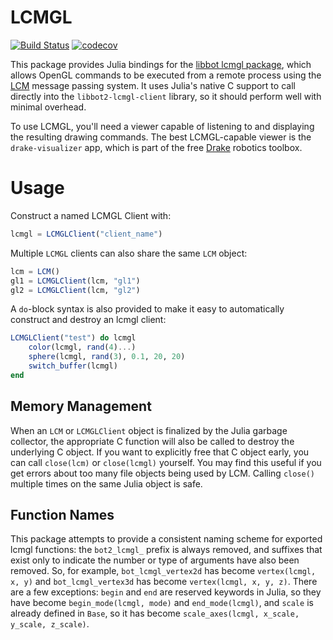 # LCMGL

[![Build Status](https://travis-ci.org/rdeits/LCMGL.jl.svg?branch=master)](https://travis-ci.org/rdeits/LCMGL.jl)
[![codecov](https://codecov.io/gh/rdeits/LCMGL.jl/branch/master/graph/badge.svg)](https://codecov.io/gh/rdeits/LCMGL.jl)

This package provides Julia bindings for the [libbot lcmgl package](https://github.com/RobotLocomotion/libbot/tree/master/bot2-lcmgl), which allows OpenGL commands to be executed from a remote process using the [LCM](https://lcm-proj.github.io/) message passing system. It uses Julia's native C support to call directly into the `libbot2-lcmgl-client` library, so it should perform well with minimal overhead.

To use LCMGL, you'll need a viewer capable of listening to and displaying the resulting drawing commands. The best LCMGL-capable viewer is the `drake-visualizer` app, which is part of the free [Drake](drake.mit.edu) robotics toolbox. 

# Usage

Construct a named LCMGL Client with:

```julia
lcmgl = LCMGLClient("client_name")
```

Multiple `LCMGL` clients can also share the same `LCM` object:

```julia
lcm = LCM()
gl1 = LCMGLClient(lcm, "gl1")
gl2 = LCMGLClient(lcm, "gl2")
```

A `do`-block syntax is also provided to make it easy to automatically construct and destroy an lcmgl client:

```julia
LCMGLClient("test") do lcmgl
    color(lcmgl, rand(4)...)
    sphere(lcmgl, rand(3), 0.1, 20, 20)
    switch_buffer(lcmgl)
end
```

## Memory Management

When an `LCM` or `LCMGLClient` object is finalized by the Julia garbage collector, the appropriate C function will also be called to destroy the underlying C object. If you want to explicitly free that C object early, you can call `close(lcm)` or `close(lcmgl)` yourself. You may find this useful if you get errors about too many file objects being used by LCM. Calling `close()` multiple times on the same Julia object is safe.

## Function Names

This package attempts to provide a consistent naming scheme for exported lcmgl functions: the `bot2_lcmgl_` prefix is always removed, and suffixes that exist only to indicate the number or type of arguments have also been removed. So, for example, `bot_lcmgl_vertex2d` has become `vertex(lcmgl, x, y)` and `bot_lcmgl_vertex3d` has become `vertex(lcmgl, x, y, z)`. There are a few exceptions: `begin` and `end` are reserved keywords in Julia, so they have become `begin_mode(lcmgl, mode)` and `end_mode(lcmgl)`, and `scale` is already defined in `Base`, so it has become `scale_axes(lcmgl, x_scale, y_scale, z_scale)`.
